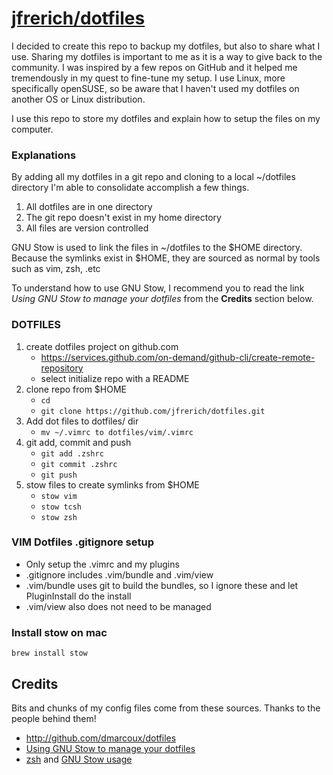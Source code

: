 # <a href="https://github.com/jfrerich/dotfiles">jfrerich/dotfiles</a>

I decided to create this repo to backup my dotfiles, but also to share what I
use. Sharing my dotfiles is important to me as it is a way to give back to the
community. I was inspired by a few repos on GitHub and it helped me tremendously
in my quest to fine-tune my setup. I use Linux, more specifically openSUSE, so
be aware that I haven't used my dotfiles on another OS or Linux distribution.

I use this repo to store my dotfiles and explain how to setup the files on my computer.

### Explanations

By adding all my dotfiles in a git repo and cloning to a local ~/dotfiles directory
I'm able to consolidate accomplish a few things.

1. All dotfiles are in one directory
1. The git repo doesn't exist in my home directory
1. All files are version controlled

GNU Stow is used to link the files in ~/dotfiles to the $HOME directory. Because the 
symlinks exist in $HOME, they are sourced as normal by tools such as vim, zsh, .etc

To understand how to use GNU Stow, I recommend you to read the link *Using GNU Stow 
to manage your dotfiles* from the **Credits** section below.

### DOTFILES 

1. create dotfiles project on github.com
    - https://services.github.com/on-demand/github-cli/create-remote-repository
    - select initialize repo with a README
2. clone repo from $HOME
    - `cd`
    - ``git clone https://github.com/jfrerich/dotfiles.git``
3. Add dot files to dotfiles/ dir
    - ```mv ~/.vimrc to dotfiles/vim/.vimrc```
4. git add, commit and push
    - ```git add .zshrc```
    - ```git commit .zshrc```
    - ```git push``` 
5. stow files to create symlinks from $HOME
    - ```stow vim```
    - ```stow tcsh```
    - ```stow zsh```
  
### VIM Dotfiles .gitignore setup

- Only setup the .vimrc and my plugins 
- .gitignore includes .vim/bundle and .vim/view 
- .vim/bundle uses git to build the bundles, so I ignore these and let PluginInstall do the install
- .vim/view also does not need to be managed

### Install stow on mac
`brew install stow`
## Credits

Bits and chunks of my config files come from these sources. Thanks to the people
behind them!
- http://github.com/dmarcoux/dotfiles
- [Using GNU Stow to manage your
  dotfiles](http://brandon.invergo.net/news/2012-05-26-using-gnu-stow-to-manage-your-dotfiles.html)
- [zsh](https://github.com/xero/dotfiles) and [GNU Stow
  usage](https://github.com/xero/dotfiles/issues/6)




